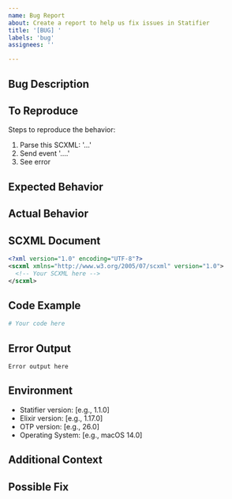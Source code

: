 ```yaml
---
name: Bug Report
about: Create a report to help us fix issues in Statifier
title: '[BUG] '
labels: 'bug'
assignees: ''

---
```


## Bug Description
<!-- A clear and concise description of what the bug is. -->

## To Reproduce
Steps to reproduce the behavior:
1. Parse this SCXML: '...'
2. Send event '....'
3. See error

## Expected Behavior
<!-- A clear and concise description of what you expected to happen. -->

## Actual Behavior
<!-- What actually happened? Include error messages if applicable. -->

## SCXML Document
<!-- If applicable, provide the SCXML document that triggers the issue -->
```xml
<?xml version="1.0" encoding="UTF-8"?>
<scxml xmlns="http://www.w3.org/2005/07/scxml" version="1.0">
  <!-- Your SCXML here -->
</scxml>
```

## Code Example
<!-- Minimal code example to reproduce the issue -->
```elixir
# Your code here
```

## Error Output
<!-- If applicable, paste the full error message/stacktrace -->
```
Error output here
```

## Environment
- Statifier version: [e.g., 1.1.0]
- Elixir version: [e.g., 1.17.0]
- OTP version: [e.g., 26.0]
- Operating System: [e.g., macOS 14.0]

## Additional Context
<!-- Add any other context about the problem here. -->

## Possible Fix
<!-- If you have suggestions on how to fix the issue, please describe them here. -->